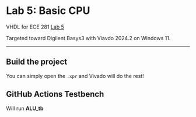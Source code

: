 # Lab 5: Basic CPU

VHDL for ECE 281 [Lab 5](https://usafa-ece.github.io/ece281-book/lab/lab5.html)

Targeted toward Digilent Basys3 with Viavdo 2024.2 on Windows 11.

---

## Build the project

You can simply open the `.xpr` and Vivado will do the rest!

## GitHub Actions Testbench

Will run **ALU_tb**
